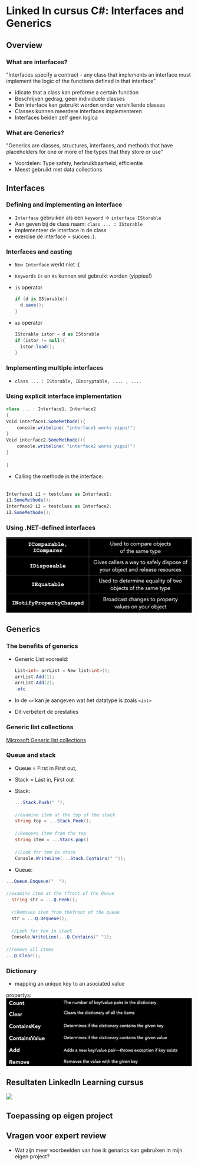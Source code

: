 # Linked In cursus C#: Interfaces and Generics



## Overview

### What are interfaces?

"Interfaces specify a contract - any class that implements an interface must implement the logic of the functions defined in that interface"

- idicate that a class kan preforme a certain function
- Beschrijven gedrag, geen individuele classes
- Een interface kan gebruikt worden onder vershillende classes
- Classes kunnen meerdere interfaces implementeren
- Interfaces beiden zelf geen logica

### What are Generics?

"Generics are classes, structures, interfaces, and methods that have placeholders for one or more of the types that they store or use"


- Voordelen: Type safety, herbruikbaarheid, efficientie
- Meest gebruikt met data collections
  
## Interfaces

### Defining and implementing an interface

- `Interface` gebruiken als een `keyword` -> `interface IStorable`
- Aan geven bij de class naam: `class ... : IStorable`
- implementeer de interface in de class
- exercise de interface = succes :).

### Interfaces and casting

- `New Interface` werkt niet :(
- `Keywords` `Is` en `As` kunnen wel gebruikt worden (yippiee!)
- `is` operator 

  
  ```cs
  if (d is IStorable){
    d.save();
  }
  ```
- `as` operator
  
  ```cs
  IStorable istor = d as IStorable
  if (istor != null){
    istor.load();
  }

  ```

### Implementing multiple interfaces 

-  `class ... : IStorable, IEncryptable, .... , ....`
  
### Using explicit interface implementation

```cs
class ... : Interface1, Interface2
{
Void interface1.SomeMethode(){
    console.writeline( "interface1 works yippi!")
}
Void interface2.SomeMethode(){
    console.writeline( "interface2 works yippi!")
}

}
```
- Calling the  methode in the interface:
  
```cs

Interface1 i1 = testclass as Interface1;
i1.SomeMethode();
Interface2 i2 = testclass as Interface2;
i2.SomeMethode();

```

### Using .NET-defined interfaces

![.NET-Defined Interfaces](/docs/Doortje/LinkenIn-Cursus/Built%20in%20.NET%20interfaces.png)

## Generics

### The benefits of generics

- Generic List vooreeld:
  
  ```cs
  List<int> arrList = New list<int>();
  arrList.Add(1);
  arrList.Add(2);
  .etc
  ```

- In de `<>` kan je aangeven wat het datatype is zoals `<int>`
- Dit verbetert de prestaties

### Generic list collections

[Microsoft Generic list collections](https://learn.microsoft.com/en-us/dotnet/api/system.collections.generic?view=net-8.0)

### Queue and stack

- Queue = First in First out,
- Stack = Last in, First out 
- Stack:
  
  ```cs
  ...Stack.Push(" ");

  //examine item at the top of the stack
  string top = ...Stack.Peek();

  //Removes item from the top
  string item = ...Stack.pop()
  
  //Look for tem in stack
  Console.WriteLine(...Stack.Contains(" "));

  ```

- Queue:
  
```cs
...Queue.Enqueue("  ");

//examine item at the tfront of the Queue
  string str = ...Q.Peek();

  //Removes item from thefront of the queue
  str = ...Q.Dequeue();
  
  //Look for tem in stack
  Console.WriteLine(...Q.Contains(" "));

//remove all items
...Q.Clear();


```

### Dictionary

- mapping an unique key to an asociated value

propertys:
  ![](/docs/Doortje/LinkenIn-Cursus/Dictonary-genaric-interfaces.png)

## Resultaten LinkedIn Learning cursus

![](/docs/Doortje/LinkenIn-Cursus/C#%20Interfaces%20and%20Generics%20certivicaat.png) 

## Toepassing op eigen project


## Vragen voor expert review
- Wat zijn meer voorbeelden van hoe ik genarics kan gebruiken in mijn eigen project?